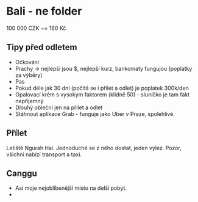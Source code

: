 # Bali - ne folder

100 000 CZK ~= 160 Kč

## Tipy před odletem
- Očkování
- Prachy -> nejlepší jsou $, nejlepší kurz, bankomaty fungujou (poplatky za výběry)
- Pas
- Pokud déle jak 30 dní (počítá se i přílet a odlet) je poplatek 300k/den 
- Opalovací krém s vysokým faktorem (klidně 50) - sluníčko je tam fakt nepříjemný
- Dlouhý obleční jen na přílet a odlet
- Stáhnout aplikace Grab - funguje jako Uber v Praze, spolehlivé.

## Přílet
Letiště Ngurah Hai. Jednoduché se z něho dostat, jeden výlez. Pozor, všichni nabízí transport a taxi. 

## Canggu
- Asi moje nejoblíbenější místo na delší pobyt.
- 
